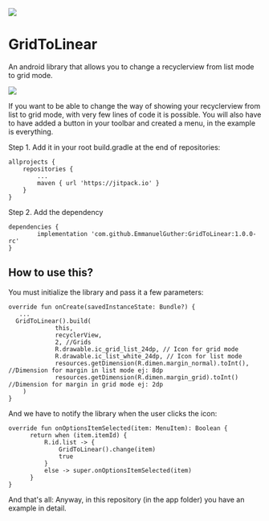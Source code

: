 [![](https://jitpack.io/v/EmmanuelGuther/GridToLinear.svg)](https://jitpack.io/#EmmanuelGuther/GridToLinear)

# GridToLinear
An android library that allows you to change a recyclerview from list mode to grid mode.

![](20200721_104412.gif)



If you want to be able to change the way of showing your recyclerview from list to grid mode, with very few lines of code it is possible. You will also have to have added a button in your toolbar and created a menu, in the example is everything.



Step 1. Add it in your root build.gradle at the end of repositories:

	allprojects {
		repositories {
			...
			maven { url 'https://jitpack.io' }
		}
	}
  
Step 2. Add the dependency

	dependencies {
	        implementation 'com.github.EmmanuelGuther:GridToLinear:1.0.0-rc'
	}



## How to use this?

You must initialize the library and pass it a few parameters:

    override fun onCreate(savedInstanceState: Bundle?) {
       ...
      GridToLinear().build(
                 this, 
                 recyclerView,
                 2, //Grids 
                 R.drawable.ic_grid_list_24dp, // Icon for grid mode
                 R.drawable.ic_list_white_24dp, // Icon for list mode
                 resources.getDimension(R.dimen.margin_normal).toInt(), //Dimension for margin in list mode ej: 8dp
                 resources.getDimension(R.dimen.margin_grid).toInt()  //Dimension for margin in grid mode ej: 2dp
        )
    }

And we have to notify the library when the user clicks the icon:

    override fun onOptionsItemSelected(item: MenuItem): Boolean {
          return when (item.itemId) {
              R.id.list -> {
                  GridToLinear().change(item)
                  true
              }
              else -> super.onOptionsItemSelected(item)
          }
    }
    

And that's all:
Anyway, in this repository (in the app folder) you have an example in detail.

